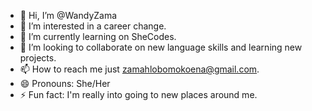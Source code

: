 - 👋 Hi, I’m @WandyZama
- 👀 I’m interested in a career change.
- 🌱 I’m currently learning on SheCodes.
- 💞️ I’m looking to collaborate on new language skills and learning new projects.
- 📫 How to reach me just zamahlobomokoena@gmail.com.
- 😄 Pronouns: She/Her
- ⚡ Fun fact: I'm really into going to new places around me.

<!---
WandyZama/WandyZama is a ✨ special ✨ repository because its `README.md` (this file) appears on your GitHub profile.
You can click the Preview link to take a look at your changes.
--->
